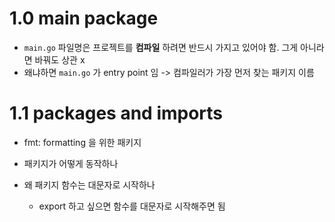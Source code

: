 # 1.0 main package

- `main.go` 파일명은 프로젝트를 **컴파일** 하려면 반드시 가지고 있어야 함. 그게 아니라면 바꿔도 상관 x
- 왜냐하면 `main.go` 가 entry point 임 -> 컴파일러가 가장 먼저 찾는 패키지 이름

# 1.1 packages and imports

- fmt: formatting 을 위한 패키지

- 패키지가 어떻게 동작하나
- 왜 패키지 함수는 대문자로 시작하나
  - export 하고 싶으면 함수를 대문자로 시작해주면 됨
